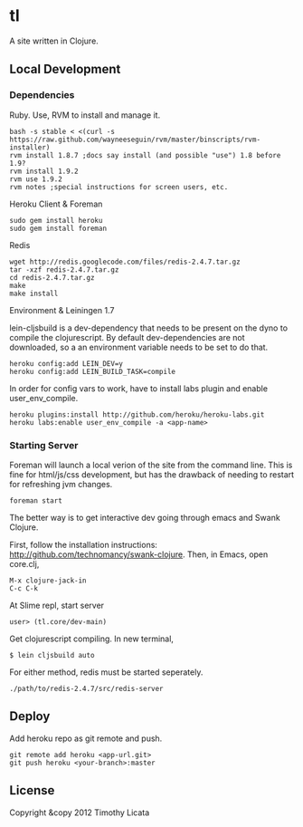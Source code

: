# tl
A site written in Clojure.

## Local Development

### Dependencies

Ruby. Use, RVM to install and manage it.

    bash -s stable < <(curl -s https://raw.github.com/wayneeseguin/rvm/master/binscripts/rvm-installer)
    rvm install 1.8.7 ;docs say install (and possible "use") 1.8 before 1.9?
    rvm install 1.9.2
    rvm use 1.9.2
    rvm notes ;special instructions for screen users, etc.

Heroku Client & Foreman

    sudo gem install heroku
    sudo gem install foreman

Redis

    wget http://redis.googlecode.com/files/redis-2.4.7.tar.gz
    tar -xzf redis-2.4.7.tar.gz
    cd redis-2.4.7.tar.gz
    make
    make install

Environment & Leiningen 1.7

lein-cljsbuild is a dev-dependency that needs to be present on
the dyno to compile the clojurescript.  By default dev-dependencies
are not downloaded, so a an environment variable needs to be set
to do that.

    heroku config:add LEIN_DEV=y
    heroku config:add LEIN_BUILD_TASK=compile

In order for config vars to work, have to install labs plugin
and enable user_env_compile.

    heroku plugins:install http://github.com/heroku/heroku-labs.git
    heroku labs:enable user_env_compile -a <app-name>

### Starting Server

Foreman will launch a local verion of the site
from the command line. This is fine for html/js/css
development, but has the drawback of needing to
restart for refreshing jvm changes.

    foreman start

The better way is to get interactive dev going
through emacs and Swank Clojure.

First, follow the installation instructions: http://github.com/technomancy/swank-clojure.
Then, in Emacs, open core.clj,

    M-x clojure-jack-in
    C-c C-k

At Slime repl, start server

    user> (tl.core/dev-main)

Get clojurescript compiling. In new terminal,

    $ lein cljsbuild auto

For either method, redis must be started seperately.

    ./path/to/redis-2.4.7/src/redis-server

## Deploy

Add heroku repo as git remote and push.

    git remote add heroku <app-url.git>
    git push heroku <your-branch>:master

## License
Copyright &copy 2012 Timothy Licata
